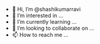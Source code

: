 - 👋 Hi, I’m @shashikumarravi
- 👀 I’m interested in ...
- 🌱 I’m currently learning ...
- 💞️ I’m looking to collaborate on ...
- 📫 How to reach me ...

<!---
shashikumarravi/shashikumarravi is a ✨ special ✨ repository because its `README.md` (this file) appears on your GitHub profile.
You can click the Preview link to take a look at your changes.
--->
